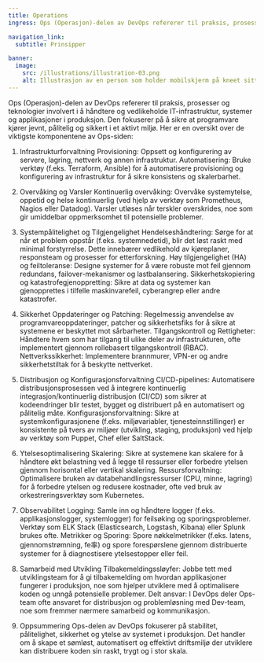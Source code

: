 ```yaml
---
title: Operations
ingress: Ops (Operasjon)-delen av DevOps refererer til praksis, prosesser og teknologier som er involvert i å håndtere og vedlikeholde IT-infrastruktur, systemer og applikasjoner i produksjon. Den fokuserer på å sikre at programvare kjører jevnt, pålitelig og sikkert i et aktivt miljø.

navigation_link:
  subtitle: Prinsipper

banner:
  image:
    src: /illustrations/illustration-03.png
    alt: Illustrasjon av en person som holder mobilskjerm på kneet sitt
---
```


Ops (Operasjon)-delen av DevOps refererer til praksis, prosesser og teknologier involvert i å håndtere og vedlikeholde IT-infrastruktur, systemer og applikasjoner i produksjon. Den fokuserer på å sikre at programvare kjører jevnt, pålitelig og sikkert i et aktivt miljø. Her er en oversikt over de viktigste komponentene av Ops-siden:

1. Infrastrukturforvaltning
Provisioning: Oppsett og konfigurering av servere, lagring, nettverk og annen infrastruktur.
Automatisering: Bruke verktøy (f.eks. Terraform, Ansible) for å automatisere provisioning og konfigurering av infrastruktur for å sikre konsistens og skalerbarhet.

2. Overvåking og Varsler
Kontinuerlig overvåking: Overvåke systemytelse, oppetid og helse kontinuerlig (ved hjelp av verktøy som Prometheus, Nagios eller Datadog). Varsler utløses når terskler overskrides, noe som gir umiddelbar oppmerksomhet til potensielle problemer.

3. Systempålitelighet og Tilgjengelighet
Hendelseshåndtering: Sørge for at når et problem oppstår (f.eks. systemnedetid), blir det løst raskt med minimal forstyrrelse. Dette innebærer vedlikehold av kjøreplaner, responsteam og prosesser for etterforskning.
Høy tilgjengelighet (HA) og feiltoleranse: Designe systemer for å være robuste mot feil gjennom redundans, failover-mekanismer og lastbalansering.
Sikkerhetskopiering og katastrofegjenoppretting: Sikre at data og systemer kan gjenopprettes i tilfelle maskinvarefeil, cyberangrep eller andre katastrofer.

5. Sikkerhet
Oppdateringer og Patching: Regelmessig anvendelse av programvareoppdateringer, patcher og sikkerhetsfiks for å sikre at systemene er beskyttet mot sårbarheter.
Tilgangskontroll og Rettigheter: Håndtere hvem som har tilgang til ulike deler av infrastrukturen, ofte implementert gjennom rollebasert tilgangskontroll (RBAC).
Nettverkssikkerhet: Implementere brannmurer, VPN-er og andre sikkerhetstiltak for å beskytte nettverket.

6. Distribusjon og Konfigurasjonsforvaltning
CI/CD-pipelines: Automatisere distribusjonsprosessen ved å integrere kontinuerlig integrasjon/kontinuerlig distribusjon (CI/CD) som sikrer at kodeendringer blir testet, bygget og distribuert på en automatisert og pålitelig måte.
Konfigurasjonsforvaltning: Sikre at systemkonfigurasjonene (f.eks. miljøvariabler, tjenesteinnstillinger) er konsistente på tvers av miljøer (utvikling, staging, produksjon) ved hjelp av verktøy som Puppet, Chef eller SaltStack.

7. Ytelsesoptimalisering
Skalering: Sikre at systemene kan skalere for å håndtere økt belastning ved å legge til ressurser eller forbedre ytelsen gjennom horisontal eller vertikal skalering.
Ressursforvaltning: Optimalisere bruken av databehandlingsressurser (CPU, minne, lagring) for å forbedre ytelsen og redusere kostnader, ofte ved bruk av orkestreringsverktøy som Kubernetes.

8. Observabilitet
Logging: Samle inn og håndtere logger (f.eks. applikasjonslogger, systemlogger) for feilsøking og sporingsproblemer. Verktøy som ELK Stack (Elasticsearch, Logstash, Kibana) eller Splunk brukes ofte.
Metrikker og Sporing: Spore nøkkelmetrikker (f.eks. latens, gjennomstrømning, fe率) og spore forespørslene gjennom distribuerte systemer for å diagnostisere ytelsestopper eller feil.

9. Samarbeid med Utvikling
Tilbakemeldingssløyfer: Jobbe tett med utviklingsteam for å gi tilbakemelding om hvordan applikasjoner fungerer i produksjon, noe som hjelper utviklere med å optimalisere koden og unngå potensielle problemer.
Delt ansvar: I DevOps deler Ops-team ofte ansvaret for distribusjon og problemløsning med Dev-team, noe som fremmer nærmere samarbeid og kommunikasjon.

10. Oppsummering
Ops-delen av DevOps fokuserer på stabilitet, pålitelighet, sikkerhet og ytelse av systemet i produksjon. Det handler om å skape et sømløst, automatisert og effektivt driftsmiljø der utviklere kan distribuere koden sin raskt, trygt og i stor skala.
